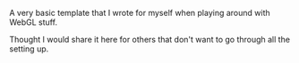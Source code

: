 A very basic template that I wrote for myself when playing around with WebGL stuff.

Thought I would share it here for others that don't want to go through all the setting up.